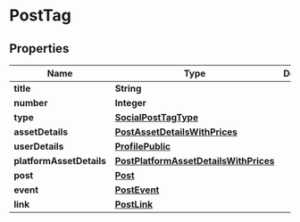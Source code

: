 # PostTag

## Properties
Name | Type | Description | Notes
------------ | ------------- | ------------- | -------------
**title** | **String** |  |  [optional]
**number** | **Integer** |  |  [optional]
**type** | [**SocialPostTagType**](SocialPostTagType.md) |  |  [optional]
**assetDetails** | [**PostAssetDetailsWithPrices**](PostAssetDetailsWithPrices.md) |  |  [optional]
**userDetails** | [**ProfilePublic**](ProfilePublic.md) |  |  [optional]
**platformAssetDetails** | [**PostPlatformAssetDetailsWithPrices**](PostPlatformAssetDetailsWithPrices.md) |  |  [optional]
**post** | [**Post**](Post.md) |  |  [optional]
**event** | [**PostEvent**](PostEvent.md) |  |  [optional]
**link** | [**PostLink**](PostLink.md) |  |  [optional]
